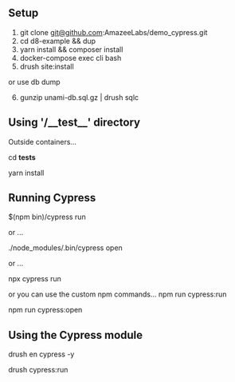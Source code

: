 ## Setup

1. git clone git@github.com:AmazeeLabs/demo_cypress.git
2. cd d8-example && dup
3. yarn install && composer install
4. docker-compose exec cli bash 
5. drush site:install

or use db dump

6. gunzip unami-db.sql.gz | drush sqlc

## Using '\/__test\__' directory

Outside containers...

cd __tests__

yarn install


## Running Cypress

$(npm bin)/cypress run

or ... 

./node_modules/.bin/cypress open

or ...

npx cypress run


or you can use the custom npm commands...
npm run cypress:run

npm run cypress:open




## Using the Cypress module

drush en cypress -y

drush cypress:run

